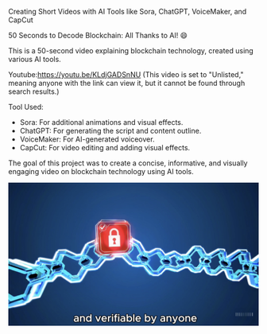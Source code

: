Creating Short Videos with AI Tools like Sora, ChatGPT, VoiceMaker, and CapCut 

50 Seconds to Decode Blockchain: All Thanks to AI! 😄

This is a 50-second video explaining blockchain technology, created using various AI tools.

Youtube:https://youtu.be/KLdjGADSnNU 
(This video is set to "Unlisted," meaning anyone with the link can view it, but it cannot be found through search results.)

Tool Used:
- Sora: For additional animations and visual effects.
- ChatGPT: For generating the script and content outline.
- VoiceMaker: For AI-generated voiceover.
- CapCut: For video editing and adding visual effects.

The goal of this project was to create a concise, informative, and visually engaging video on blockchain technology using AI tools.

![screenshot](screenshot.png)   

